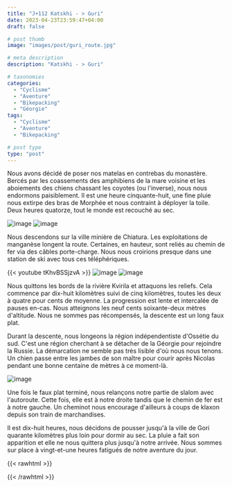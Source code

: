 ```yaml
---
title: "J+112 Katskhi - > Guri"
date: 2023-04-23T23:59:47+04:00
draft: false

# post thumb
image: "images/post/guri_route.jpg"

# meta description
description: "Katskhi - > Guri"

# taxonomies
categories:
  - "Cyclisme" 
  - "Aventure" 
  - "Bikepacking"
  - "Géorgie" 
tags:
  - "Cyclisme" 
  - "Aventure" 
  - "Bikepacking" 

# post type
type: "post"
---
```


Nous avons décidé de poser nos matelas en contrebas du monastère. Bercés par les coassements des amphibiens de la mare voisine et les aboiements des chiens chassant les coyotes (ou l'inverse), nous nous endormons paisiblement. Il est une heure cinquante-huit, une fine pluie nous extirpe des bras de Morphée et nous contraint à déployer la toile. Deux heures quatorze, tout le monde est recouché au sec. 

![image](../../images/post/guri_camp.jpg)
![image](../../images/post/guri_scarabee.jpg)

Nous descendons sur la ville minière de Chiatura. Les exploitations de manganèse longent la route. Certaines, en hauteur, sont reliés au chemin de fer via des câbles porte-charge. Nous nous croirions presque dans une station de ski avec tous ces téléphériques. 

{{< youtube tKhvBSSjzvA >}} 
![image](../../images/post/guri_mine.jpg)
![image](../../images/post/guri_oeuf.jpg)

Nous quittons les bords de la rivière Kvirila et attaquons les reliefs. Cela commence par dix-huit kilomètres suivi de cinq kilomètres, toutes les deux à quatre pour cents de moyenne. La progression est lente et intercalée de pauses en-cas. Nous atteignons les neuf cents soixante-deux mètres d'altitude. Nous ne sommes pas récompensés, la descente est un long faux plat. 

Durant la descente, nous longeons la région indépendentiste d'Ossétie du sud. C'est une région cherchant à se détacher de la Géorgie pour rejoindre la Russie. La démarcation ne semble pas très lisible d'où nous nous tenons. Un chien passe entre les jambes de son maître pour courir après Nicolas pendant une bonne centaine de mètres à ce moment-là. 

![image](../../images/post/guri_montagne.jpg)

Une fois le faux plat terminé, nous relançons notre partie de slalom avec l'autoroute. Cette fois, elle est à notre droite tandis que le chemin de fer est à notre gauche. Un cheminot nous encourage d'ailleurs à coups de klaxon depuis son train de marchandises. 

Il est dix-huit heures, nous décidons de pousser jusqu'à la ville de Gori quarante kilomètres plus loin pour dormir au sec. La pluie a fait son apparition et elle ne nous quittera plus jusqu'à notre arrivée. Nous sommes sur place à vingt-et-une heures fatigués de notre aventure du jour. 

{{< rawhtml >}} 
<div class="strava-embed-placeholder" data-embed-type="activity" data-embed-id="8944525613"></div><script src="https://strava-embeds.com/embed.js"></script>
{{< /rawhtml >}} 
